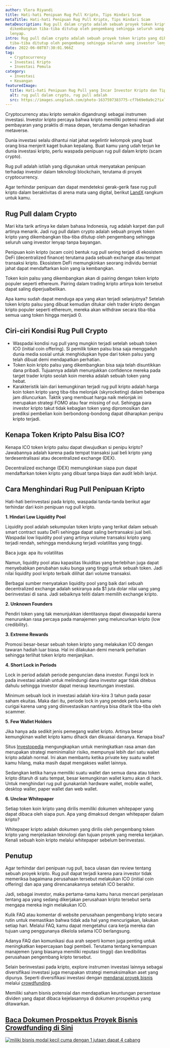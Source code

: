 ```yaml
---
author: Vlora Riyandi
title: Hati-hati Penipuan Rug Pull Kripto, Tips Hindari Scam
metaTitle: Hati-hati Penipuan Rug Pull Kripto, Tips Hindari Scam
metaDescription: Rug pull dalam crypto adalah sebuah proyek token kripto yang
  dikembangkan tiba-tiba ditutup oleh pengembang sehingga seluruh uang investor
  lenyap.
intro: Rug pull dalam crypto adalah sebuah proyek token kripto yang dikembangkan
  tiba-tiba ditutup oleh pengembang sehingga seluruh uang investor lenyap.
date: 2022-06-08T07:30:01.966Z
tag:
  - Cryptocurrency
  - Investasi Kripto
  - Investasi Pemula
category:
  - Investasi
  - Keuangan
featuredImage:
  title: Hati-hati Penipuan Rug Pull yang Incar Investor Kripto dan Tips Hindari Scam
  alt: rug pull dalam crypto, rug pull adalah
  src: https://images.unsplash.com/photo-1637597383775-cf7b69e0a9c2?ixlib=rb-1.2.1&ixid=MnwxMjA3fDB8MHxwaG90by1wYWdlfHx8fGVufDB8fHx8&auto=format&fit=crop&w=869&q=80
---
```

Cryptocurrency atau kripto semakin digandrungi sebagai instrumen investasi. Investor kripto percaya bahwa kripto memiliki potensi menjadi alat pembayaran yang praktis di masa depan, terutama dengan kehadiran metaverse. 

Dunia investasi selalu dihantui niat jahat segelintir kelompok yang buat orang bisa menjerit kaget bukan kepalang. Buat kamu yang udah terjun ke dunia investasi kripto, perlu waspada penipuan rug pull dalam kripto (scam crypto).

Rug pull adalah istilah yang digunakan untuk menyatakan penipuan terhadap investor dalam teknologi blockchain, terutama di proyek cryptocurrency.

Agar terhindar penipuan dan dapat mendeteksi gerak-gerik fase rug pull kripto dalam beraktivitas di arena mata uang digital, berikut [LandX](https://landx.id/?utm_source=blog&utm_medium=organic+keyword&utm_campaign=blog) rangkum untuk kamu.

## Rug Pull dalam Crypto

Mari kita tarik artinya ke dalam bahasa Indonesia, rug adalah karpet dan pull artinya menarik. Jadi rug pull dalam crypto adalah sebuah proyek token kripto yang dikembangkan tiba-tiba ditutup oleh pengembang sehingga seluruh uang investor lenyap tanpa bayangan.

Penipuan koin kripto (scam coin) bentuk rug pull sering terjadi di ekosistem DeFi (decentralized finance) terutama pada sebuah exchange atau tempat transaksi kripto. Ekosistem DeFi memungkinkan seorang individu berniat jahat dapat mendaftarkan koin yang ia kembangkan. 

Token koin palsu yang dikembangkan akan di pairing dengan token kripto populer seperti ethereum. Pairing dalam trading kripto artinya koin tersebut dapat saling diperjualbelikan. 

Apa kamu sudah dapat menduga apa yang akan terjadi selanjutnya? Setelah token kripto palsu yang dibuat kemudian ditukar oleh trader kripto dengan kripto populer seperti ethereum, mereka akan withdraw secara tiba-tiba semua uang token hingga menjadi 0.

## Ciri-ciri Kondisi Rug Pull Crypto

* Waspadai kondisi rug pull yang mungkin terjadi setelah sebuah token ICO (initial coin offering). Si pemilik token palsu bisa saja menggaduh dunia media sosial untuk menghidupkan hype dari token palsu yang telah dibuat demi mendapatkan perhatian. 
* Token koin kripto palsu yang dikembangkan bisa saja telah disuntikkan dana pribadi. Tujuannya adalah menunjukkan confidence mereka pada target trader kripto seolah koin mereka adalah sebuah token yang hebat. 
* Karakteristik lain dari kemungkinan terjadi rug pull kripto adalah harga koin token kripto yang tiba-tiba melonjak (skyrocketing) dalam beberapa jam diluncurkan. Taktik yang membuat harga naik melonjak ini merupakan strategi FOMO atau fear missing of out. Sehingga para investor kripto takut tidak kebagian token yang dipromosikan dan prediksi pembelian koin berbondong-bondong dapat diharapkan penipu kripto terjadi.

## Kenapa Token Kripto Palsu Bisa ICO?

Kenapa ICO token kripto palsu dapat diwujudkan si penipu kripto? Jawabannya adalah karena pada tempat transaksi jual beli kripto yang terdesentralisasi atau decentralized exchange (DEX).

Decentralized exchange (DEX) memungkinkan siapa pun dapat mendaftarkan token kripto yang dibuat tanpa biaya dan audit lebih lanjut. 

## Cara Menghindari Rug Pull Penipuan Kripto

Hati-hati berinvestasi pada kripto, waspadai tanda-tanda berikut agar terhindar dari koin penipuan rug pull kripto.

**1. Hindari Low Liquidity Pool**

Liquidity pool adalah sekumpulan token kripto yang terikat dalam sebuah smart contract suatu DeFi sehingga dapat saling bertransaksi jual beli. Waspadai low liquidity pool yang artinya volume transaksi kripto yang terjadi rendah, sehingga mendukung terjadi volatilitas yang tinggi.

Baca juga: apa itu volatilitas

Namun, liquidity pool atau kapasitas likuiditas yang berlebihan juga dapat menyebabkan perubahan suku bunga yang tinggi untuk sebuah token. Jadi nilai liquidity pool kripto terbaik dilihat dari volume transaksi. 

Berbagai sumber menyatakan liquidity pool yang baik dari sebuah decentralized exchange adalah sekiranya ada $1 juta dolar nilai uang yang berinvestasi di sana. Jadi sebaiknya teliti dalam memilih exchange kripto.

**2. Unknown Founders**

Pendiri token yang tak menunjukkan identitasnya dapat diwaspadai karena menurunkan rasa percaya pada manajemen yang meluncurkan kripto (low credibility).

**3. Extreme Rewards**

Promosi besar-besar sebuah token kripto yang melakukan ICO dengan tawaran hadiah luar biasa. Hal ini dilakukan demi menarik perhatian sehingga terlihat token kripto menjanjikan.

**4. Short Lock in Periods**

Lock in period adalah periode penguncian dana investor. Fungsi lock in pada investasi adalah untuk melindungi dana investor agar tidak ditebus dahulu sehingga investor dapat meraup keuntungan investasi.

Minimum sebuah lock in investasi adalah kira-kira 3 tahun pada pasar saham ekuitas. Maka dari itu, periode lock in yang pendek perlu kamu curigai karena uang yang diinvestasikan nantinya bisa ditarik tiba-tiba oleh scammer.

**5. Few Wallet Holders**

Jika hanya ada sedikit jenis pemegang wallet kripto. Artinya besar kemungkinan wallet kripto kamu dihack dan dikuasai dananya. Kenapa bisa?

Situs [Investopedia](https://www.investopedia.com/news/why-storing-bitcoin-single-wallet-bad-idea/) mengungkapkan untuk meningkatkan rasa aman dan merupakan strategi meminimalisir risiko, mempunyai lebih dari satu wallet kripto adalah normal. Ini akan membantu ketika private key suatu wallet kamu hilang, maka masih dapat mengakses wallet lainnya.

Sedangkan ketika hanya memiliki suatu wallet dan semua dana atau token kripto ditaruh di satu tempat, besar kemungkinan wallet kamu akan di hack. Untuk menghindari rug pull gunakanlah hardware wallet, mobile wallet, desktop waller, paper wallet dan web wallet.

**6. Unclear Whitepaper**

Setiap token koin kripto yang dirilis memiliki dokumen whitepaper yang dapat dibaca oleh siapa pun. Apa yang dimaksud dengan whitepaper dalam kripto?

Whitepaper kripto adalah dokumen yang dirilis oleh pengembang token kripto yang menjelaskan teknologi dan tujuan proyek yang mereka kerjakan. Kenali sebuah koin kripto melalui whitepaper sebelum berinvestasi. 

## Penutup

Agar terhindar dari penipuan rug pull, baca ulasan dan review tentang sebuah proyek kripto. Rug pull dapat terjadi karena para investor tidak memeriksa bagaimana perusahaan tersebut melakukan ICO (initial coin offering) dan apa yang direncanakannya setelah ICO berakhir. 

Jadi, sebagai investor, maka pertama-tama kamu harus mencari penjelasan tentang apa yang sedang dikerjakan perusahaan kripto tersebut serta mengapa mereka ingin melakukan ICO.

Kulik FAQ atau komentar di website perusahaan pengembang kripto secara rutin untuk memastikan bahwa tidak ada hal yang mencurigakan, lakukan setiap hari. Melalui FAQ, kamu dapat mengetahui cara kerja mereka dan tujuan uang penggunanya dikelola selama ICO berlangsung. 

Adanya FAQ dan komunikasi dua arah seperti komen juga penting untuk meningkatkan kepercayaan bagi pembeli. Terutama tentang kemampuan manajemen (yang biasanya memiliki reputasi tinggi) dan kredibilitas perusahaan pengembang kripto tersebut.

Selain berinvestasi pada kripto, explore instrumen investasi lainnya sebagai diversifikasi investasi juga merupakan strategi memaksimalkan aset yang dipunya. Seperti diversifikasi investasi dengan [mendanai proyek bisnis](https://landx.id/?utm_source=blog&utm_medium=organic+keyword&utm_campaign=blog) melalui [crowdfunding](https://landx.id/?utm_source=blog&utm_medium=organic+keyword&utm_campaign=blog).

Memiliki saham bisnis potensial dan mendapatkan keuntungan persentase dividen yang dapat dibaca kejelasannya di dokumen prospektus yang ditawarkan. 

## [Baca Dokumen Prospektus Proyek Bisnis Crowdfunding di Sini](https://landx.id/?utm_source=blog&utm_medium=organic+keyword&utm_campaign=blog)

<!--StartFragment-->

[![miliki bisnis modal kecil cuma dengan 1 jutaan dapat 4 cabang ](https://accountgram-production.sfo2.cdn.digitaloceanspaces.com/landx_ghost/2021/11/jadi-owner-bisnis-hanya-1-jutaan-dengan-cuan-yang-sangat-menjanjikan.png)](https://landx.id/project/?utm_source=Blog&utm_medium=organic+keyword&utm_campaign=blog&utm_id=Blog)

<!--EndFragment-->